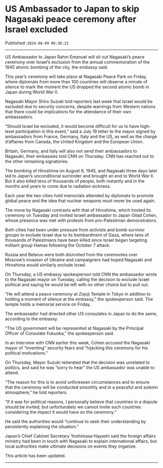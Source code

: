 # US Ambassador to Japan to skip Nagasaki peace ceremony after Israel excluded

Published :`2024-08-09 09:36:23`

---

US Ambassador to Japan Rahm Emanuel will sit out Nagasaki’s peace ceremony over Israel’s exclusion from the annual commemoration of the 1945 atomic bombing of the city, the embassy said.

This year’s ceremony will take place at Nagasaki Peace Park on Friday, where diplomats from more than 100 countries will observe a minute of silence to mark the moment the US dropped the second atomic bomb in Japan during World War II.

Nagasaki Mayor Shiro Suzuki told reporters last week that Israel would be excluded due to security concerns, despite warnings from Western nations that there could be implications for the attendance of their own ambassadors.

“Should Israel be excluded, it would become difficult for us to have high-level participation in this event,” said a July 19 letter to the mayor signed by ambassadors from France, Germany, Italy and the US, as well as the chargé d’affaires from Canada, the United Kingdom and the European Union.

Britain, Germany, and Italy will also not send their ambassadors to Nagasaki, their embassies told CNN on Thursday. CNN has reached out to the other remaining signatories.

The bombing of Hiroshima on August 6, 1945, and Nagasaki three days later led to Japan’s unconditional surrender and brought an end to World War II. But it also killed tens of thousands of people, both instantly and in the months and years to come due to radiation sickness.

Each year the two cities hold memorials attended by diplomats to promote global peace and the idea that nuclear weapons must never be used again.

The move by Nagasaki contrasts with that of Hiroshima, which hosted its ceremony on Tuesday and invited Israeli ambassador to Japan Gilad Cohen, whose presence was met with protests from pro-Palestinian demonstrators.

Both cities had been under pressure from activists and bomb survivor groups to exclude Israel due to its bombardment of Gaza, where tens of thousands of Palestinians have been killed since Israel began targeting militant group Hamas following the October 7 attack.

Russia and Belarus were both disinvited from the ceremonies over Moscow’s invasion of Ukraine and campaigners had hoped Nagasaki and Hiroshima would similarly exclude Israel.

On Thursday, a US embassy spokesperson told CNN the ambassador wrote to the Nagasaki mayor on Tuesday, calling the decision to exclude Israel political and saying he would be left with no other choice but to pull out.

“He will attend a peace ceremony at Zojoji Temple in Tokyo in addition to holding a moment of silence at the embassy,” the spokesperson said. The temple holds a memorial service on Friday.

The ambassador had directed other US consulates in Japan to do the same, according to the embassy.

“The US government will be represented at Nagasaki by the Principal Officer of Consulate Fukuoka,” the spokesperson said.

In an interview with CNN earlier this week, Cohen accused the Nagasaki mayor of “inventing” security fears and “hijacking this ceremony for his political motivations.”

On Thursday, Mayor Suzuki reiterated that the decision was unrelated to politics, and said he was “sorry to hear” the US ambassador was unable to attend.

“The reason for this is to avoid unforeseen circumstances and to ensure that the ceremony will be conducted smoothly and in a peaceful and solemn atmosphere,” he told reporters.

“If it was for political reasons, I personally believe that countries in a dispute should be invited, but unfortunately we cannot invite such countries considering the impact it would have on the ceremony.”

He said the authorities would “continue to seek their understanding by persistently explaining the situation.”

Japan’s Chief Cabinet Secretary Yoshimasa Hayashi said the foreign affairs ministry had been in touch with Nagasaki to explain international affairs, but local authorities make ultimate decisions on events they organize.

This article has been updated.

---

